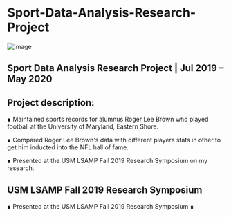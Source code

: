# Sport-Data-Analysis-Research-Project


![image](https://user-images.githubusercontent.com/50160339/127626966-20796c3d-a788-4ffe-8eb5-3c8d84e20b3d.png)


Sport Data Analysis Research Project | Jul 2019 – May 2020
--

Project description:
--

∎ Maintained sports records for alumnus Roger Lee Brown who played
football at the University of Maryland, Eastern Shore.

∎ Compared Roger Lee Brown's data with different players stats in other to
get him inducted into the NFL hall of fame.

∎ Presented at the USM LSAMP Fall 2019 Research Symposium on my
research.



USM LSAMP Fall 2019 Research Symposium
--

∎ Presented at the USM LSAMP Fall 2019 Research Symposium ∎


